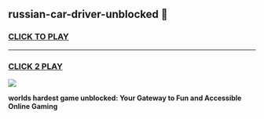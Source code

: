 
## russian-car-driver-unblocked 👋
<h3>
<a href="https://premium.freeplayer.one?title=russian-car-driver-unblocked&ref=14F">CLICK TO PLAY</a></h3>
<hr>

<h3>
<a href="https://premium.freeplayer.one?title=russian-car-driver-unblocked&ref=14F">CLICK 2 PLAY</a>
  
</h3>

<a href="https://premium.freeplayer.one?title=russian-car-driver-unblocked&ref=12F/"><img src="https://clearcache.store/games.png"></a>


**worlds hardest game unblocked: Your Gateway to Fun and Accessible Online Gaming**
